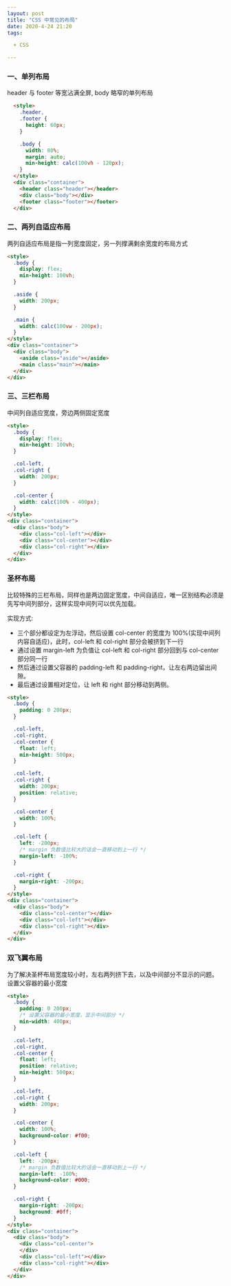 ```yaml
---
layout: post
title: "CSS 中常见的布局"
date: 2020-4-24 21:20
tags: 

  + CSS

---
```


### 一、单列布局

header 与 footer 等宽沾满全屏, body 略窄的单列布局

``` html
  <style>
    .header,
    .footer {
      height: 60px;
    }

    .body {
      width: 80%;
      margin: auto;
      min-height: calc(100vh - 120px);
    }
  </style>
  <div class="container">
    <header class="header"></header>
    <div class="body"></div>
    <footer class="footer"></footer>
  </div>
```

<!-- more -->

### 二、两列自适应布局

两列自适应布局是指一列宽度固定，另一列撑满剩余宽度的布局方式

``` html
<style>
  .body {
    display: flex;
    min-height: 100vh;
  }

  .aside {
    width: 200px;
  }

  .main {
    width: calc(100vw - 200px);
  }
</style>
<div class="container">
  <div class="body">
    <aside class="aside"></aside>
    <main class="main"></main>
  </div>
</div>
```

### 三、三栏布局

中间列自适应宽度，旁边两侧固定宽度

``` html
<style>
  .body {
    display: flex;
    min-height: 100vh;
  }

  .col-left,
  .col-right {
    width: 200px;
  }

  .col-center {
    width: calc(100% - 400px);
  }
</style>
<div class="container">
  <div class="body">
    <div class="col-left"></div>
    <div class="col-center"></div>
    <div class="col-right"></div>
  </div>
</div>
```

### 圣杯布局

比较特殊的三栏布局，同样也是两边固定宽度，中间自适应，唯一区别结构必须是先写中间列部分，这样实现中间列可以优先加载。

实现方式: 

  + 三个部分都设定为左浮动，然后设置 col-center 的宽度为 100%(实现中间列内容自适应)，此时，col-left 和 col-right 部分会被挤到下一行
  + 通过设置 margin-left 为负值让 col-left 和 col-right 部分回到与 col-center 部分同一行
  + 然后通过设置父容器的 padding-left 和 padding-right，让左右两边留出间隙。
  + 最后通过设置相对定位，让 left 和 right 部分移动到两侧。

``` html
<style>
  .body {
    padding: 0 200px;
  }

  .col-left,
  .col-right,
  .col-center {
    float: left;
    min-height: 500px;
  }

  .col-left,
  .col-right {
    width: 200px;
    position: relative;
  }

  .col-center {
    width: 100%;
  }

  .col-left {
    left: -200px;
    /* margin 负数值比较大的话会一直移动到上一行 */
    margin-left: -100%;
  }

  .col-right {
    margin-right: -200px;
  }
</style>
<div class="container">
  <div class="body">
    <div class="col-center"></div>
    <div class="col-left"></div>
    <div class="col-right"></div>
  </div>
</div>
```

### 双飞翼布局

为了解决圣杯布局宽度较小时，左右两列挤下去，以及中间部分不显示的问题。
设置父容器的最小宽度

``` html
<style>
  .body {
    padding: 0 200px;
    /* 设置父容器的最小宽度，显示中间部分 */
    min-width: 400px;
  }

  .col-left,
  .col-right,
  .col-center {
    float: left;
    position: relative;
    min-height: 500px;
  }

  .col-left,
  .col-right {
    width: 200px;
  }

  .col-center {
    width: 100%;
    background-color: #f00;
  }

  .col-left {
    left: -200px;
    /* margin 负数值比较大的话会一直移动到上一行 */
    margin-left: -100%;
    background-color: #000;
  }

  .col-right {
    margin-right: -200px;
    background: #0ff;
  }
</style>
<div class="container">
  <div class="body">
    <div class="col-center">
    </div>
    <div class="col-left"></div>
    <div class="col-right"></div>
  </div>
</div>
```

